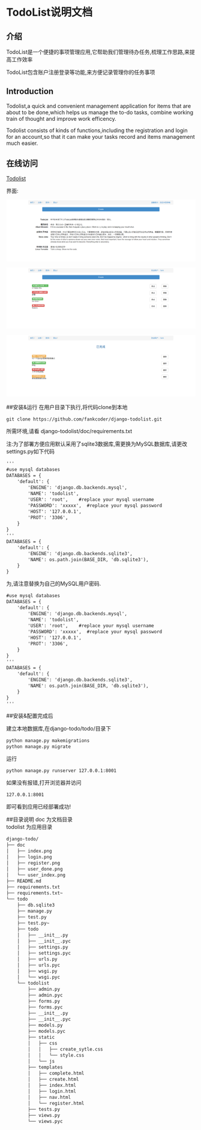 # TodoList说明文档

## 介绍
TodoList是一个便捷的事项管理应用,它帮助我们管理待办任务,梳理工作思路,来提高工作效率

TodoList包含账户注册登录等功能,来方便记录管理你的任务事项

## Introduction
Todolist,a quick and convenient management application for items that are about to be done,which helps us manage the to-do tasks, combine working train of thought and improve work efficency. 

Todolist consists of kinds of functions,including the registration and login for an account,so that it can make your tasks record and items management much easier.

## 在线访问
[Todolist](https://139.129.60.2/)


界面:

![index](https://github.com/fankcoder/django-todolist/blob/master/doc/index.png)

![user_index](https://github.com/fankcoder/django-todolist/blob/master/doc/user_index.png)

![user_done](https://github.com/fankcoder/django-todolist/blob/master/doc/user_done.png)


##安装&运行
在用户目录下执行,将代码clone到本地
```
git clone https://github.com/fankcoder/django-todolist.git
```

所需环境,请看 django-todolist/doc/requirements.txt

注:为了部署方便应用默认采用了sqlite3数据库,需更换为MySQL数据库,请更改settings.py如下代码
```
'''
#use mysql databases
DATABASES = {
    'default': {
        'ENGINE': 'django.db.backends.mysql',
        'NAME': 'todolist',
        'USER': 'root',    #replace your mysql username
        'PASSWORD': 'xxxxx',  #replace your mysql password
        'HOST': '127.0.0.1',
        'PROT': '3306',
    }
}
'''
DATABASES = {
    'default': {
        'ENGINE': 'django.db.backends.sqlite3',
        'NAME': os.path.join(BASE_DIR, 'db.sqlite3'),
    }
}
```
为,请注意替换为自己的MySQL用户密码.
```
#use mysql databases
DATABASES = {
    'default': {
        'ENGINE': 'django.db.backends.mysql',
        'NAME': 'todolist',
        'USER': 'root',    #replace your mysql username
        'PASSWORD': 'xxxxx',  #replace your mysql password
        'HOST': '127.0.0.1',
        'PROT': '3306',
    }
}
'''
DATABASES = {
    'default': {
        'ENGINE': 'django.db.backends.sqlite3',
        'NAME': os.path.join(BASE_DIR, 'db.sqlite3'),
    }
}
'''
```

##安装&配置完成后

建立本地数据库,在django-todo/todo/目录下
```
python manage.py makemigrations
python manage.py migrate
```
运行
```
python manage.py runserver 127.0.0.1:8001
```

如果没有报错,打开浏览器并访问
```
127.0.0.1:8001
```
即可看到应用已经部署成功!

##目录说明
doc 为文档目录   
todolist 为应用目录

```
django-todo/
├── doc
│   ├── index.png
│   ├── login.png
│   ├── register.png
│   ├── user_done.png
│   └── user_index.png
├── README.md
├── requirements.txt
├── requirements.txt~
└── todo
    ├── db.sqlite3
    ├── manage.py
    ├── test.py
    ├── test.py~
    ├── todo
    │   ├── __init__.py
    │   ├── __init__.pyc
    │   ├── settings.py
    │   ├── settings.pyc
    │   ├── urls.py
    │   ├── urls.pyc
    │   ├── wsgi.py
    │   └── wsgi.pyc
    └── todolist
        ├── admin.py
        ├── admin.pyc
        ├── forms.py
        ├── forms.pyc
        ├── __init__.py
        ├── __init__.pyc
        ├── models.py
        ├── models.pyc
        ├── static
        │   ├── css
        │   │   ├── create_sytle.css
        │   │   └── style.css
        │   └── js
        ├── templates
        │   ├── complete.html
        │   ├── create.html
        │   ├── index.html
        │   ├── login.html
        │   ├── nav.html
        │   └── register.html
        ├── tests.py
        ├── views.py
        └── views.pyc
```
